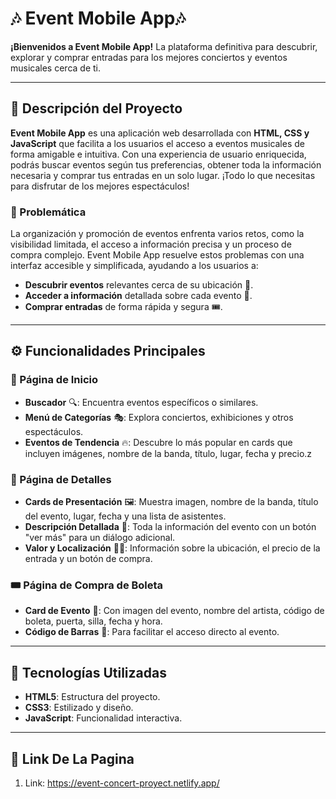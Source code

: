 
# 🎶 Event Mobile App🎶

**¡Bienvenidos a Event Mobile App!** La plataforma definitiva para descubrir, explorar y comprar entradas para los mejores conciertos y eventos musicales cerca de ti.

---

## 🌟 Descripción del Proyecto

**Event Mobile App** es una aplicación web desarrollada con **HTML, CSS y JavaScript** que facilita a los usuarios el acceso a eventos musicales de forma amigable e intuitiva. Con una experiencia de usuario enriquecida, podrás buscar eventos según tus preferencias, obtener toda la información necesaria y comprar tus entradas en un solo lugar. ¡Todo lo que necesitas para disfrutar de los mejores espectáculos!

### 🎯 Problemática

La organización y promoción de eventos enfrenta varios retos, como la visibilidad limitada, el acceso a información precisa y un proceso de compra complejo. Event Mobile App resuelve estos problemas con una interfaz accesible y simplificada, ayudando a los usuarios a:

- **Descubrir eventos** relevantes cerca de su ubicación 📍.
- **Acceder a información** detallada sobre cada evento 📅.
- **Comprar entradas** de forma rápida y segura 🎟️.

---

## ⚙️ Funcionalidades Principales

### 📍 Página de Inicio
- **Buscador** 🔍: Encuentra eventos específicos o similares.
- **Menú de Categorías** 🎭: Explora conciertos, exhibiciones y otros espectáculos.
- **Eventos de Tendencia** 🔥: Descubre lo más popular en cards que incluyen imágenes, nombre de la banda, título, lugar, fecha y precio.z

### 📄 Página de Detalles
- **Cards de Presentación** 🖼️: Muestra imagen, nombre de la banda, título del evento, lugar, fecha y una lista de asistentes.
- **Descripción Detallada** 📝: Toda la información del evento con un botón "ver más" para un diálogo adicional.
- **Valor y Localización** 💸📍: Información sobre la ubicación, el precio de la entrada y un botón de compra.

### 🎟️ Página de Compra de Boleta
- **Card de Evento** 🎫: Con imagen del evento, nombre del artista, código de boleta, puerta, silla, fecha y hora.
- **Código de Barras** 📲: Para facilitar el acceso directo al evento.

---

## 🚀 Tecnologías Utilizadas

- **HTML5**: Estructura del proyecto.
- **CSS3**: Estilizado y diseño.
- **JavaScript**: Funcionalidad interactiva.

---

## 📌 Link De La Pagina

1. Link:
   https://event-concert-proyect.netlify.app/
